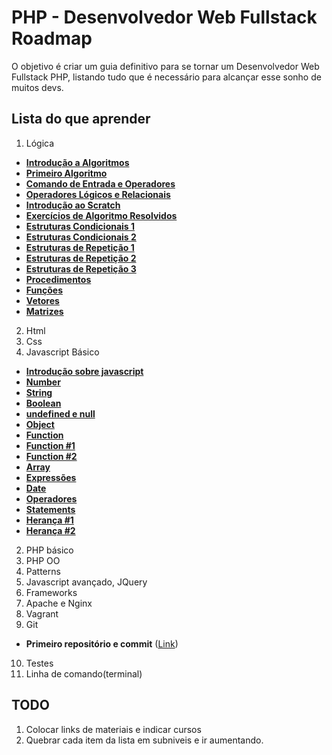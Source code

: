 # PHP - Desenvolvedor Web Fullstack Roadmap

O objetivo é criar um guia definitivo para se tornar um Desenvolvedor Web Fullstack PHP, listando tudo que é necessário para alcançar esse sonho de muitos devs.


## Lista do que aprender

1. Lógica
  *  [**Introdução a Algoritmos**](https://www.youtube.com/watch?v=8mei6uVttho&list=PLHz_AreHm4dmSj0MHol_aoNYCSGFqvfXV&index=1)
  *  [**Primeiro Algoritmo**](https://www.youtube.com/watch?v=M2Af7gkbbro&list=PLHz_AreHm4dmSj0MHol_aoNYCSGFqvfXV&index=2)
  *  [**Comando de Entrada e Operadores**](https://www.youtube.com/watch?v=RDrfZ-7WE8c&list=PLHz_AreHm4dmSj0MHol_aoNYCSGFqvfXV&index=3)
  *  [**Operadores Lógicos e Relacionais**](https://www.youtube.com/watch?v=Ig4QZNpVZYs&list=PLHz_AreHm4dmSj0MHol_aoNYCSGFqvfXV&index=4)
  *  [**Introdução ao Scratch**](https://www.youtube.com/watch?v=GrPkuk1ezyo&list=PLHz_AreHm4dmSj0MHol_aoNYCSGFqvfXV&index=5)
  *  [**Exercícios de Algoritmo Resolvidos**](https://www.youtube.com/watch?v=v2nCgGSVCeE&list=PLHz_AreHm4dmSj0MHol_aoNYCSGFqvfXV&index=6)
  * [**Estruturas Condicionais 1**](https://www.youtube.com/watch?v=_g05aHdBAEY&list=PLHz_AreHm4dmSj0MHol_aoNYCSGFqvfXV&index=7)
  *  [**Estruturas Condicionais 2**](https://www.youtube.com/watch?v=7gGFHzqh4d8&list=PLHz_AreHm4dmSj0MHol_aoNYCSGFqvfXV&index=8)
  *  [**Estruturas de Repetição 1**](https://www.youtube.com/watch?v=U5PnCt58Q68&list=PLHz_AreHm4dmSj0MHol_aoNYCSGFqvfXV&index=9)
  *  [**Estruturas de Repetição 2**](https://www.youtube.com/watch?v=fP49L1i_-HU&list=PLHz_AreHm4dmSj0MHol_aoNYCSGFqvfXV&index=10)
  *  [**Estruturas de Repetição 3**](https://www.youtube.com/watch?v=WJQz20i7CyI&list=PLHz_AreHm4dmSj0MHol_aoNYCSGFqvfXV&index=11)
  *  [**Procedimentos**](https://www.youtube.com/watch?v=KoNehy7rn8U&list=PLHz_AreHm4dmSj0MHol_aoNYCSGFqvfXV&index=12)
  *  [**Funções**](https://www.youtube.com/watch?v=-nNx7e8GzHQ&list=PLHz_AreHm4dmSj0MHol_aoNYCSGFqvfXV&index=13)
  *  [**Vetores**](https://www.youtube.com/watch?v=j9473xQ39vY&list=PLHz_AreHm4dmSj0MHol_aoNYCSGFqvfXV&index=14)
  *  [**Matrizes**](https://www.youtube.com/watch?v=hkE9WrjpAAk&list=PLHz_AreHm4dmSj0MHol_aoNYCSGFqvfXV&index=15)
2. Html
3. Css 
4. Javascript Básico
  *  [**Introdução sobre javascript**](https://www.youtube.com/watch?v=093dIOCNeIc)
  *  [**Number**](https://www.youtube.com/watch?v=-4Er-sZoxHM)
  *  [**String**](https://www.youtube.com/watch?v=c3vaqf9x1PQ)
  *  [**Boolean**](https://www.youtube.com/watch?v=oP2ProYre4k)
  *  [**undefined e null**](https://www.youtube.com/watch?v=dhaLnhvOyFc)
  *  [**Object**](https://www.youtube.com/watch?v=A_E-K69j93Q)
  *  [**Function**](https://www.youtube.com/watch?v=OqR0hE-DQn4)
  *  [**Function #1**](https://www.youtube.com/watch?v=OqR0hE-DQn4)
  *  [**Function #2**](https://www.youtube.com/watch?v=m9uPpURTI0c)
  *  [**Array**](https://www.youtube.com/watch?v=oUx0leLZSbY)
  *  [**Expressões**](https://www.youtube.com/watch?v=9r48XuOB4DA)
  *  [**Date**](https://www.youtube.com/watch?v=UHMIiIykjRY)
  *  [**Operadores**](https://www.youtube.com/watch?v=lqTjJGQCq_4)
  *  [**Statements**](https://www.youtube.com/watch?v=V8vBGk_1GUY)
  *  [**Herança #1**](https://www.youtube.com/watch?v=1Y0nSEMvTt0)
  *  [**Herança #2**](https://www.youtube.com/watch?v=hDhoO86cfh8)
2. PHP básico
3. PHP OO
4. Patterns
5. Javascript avançado, JQuery
6. Frameworks
7. Apache e Nginx
8. Vagrant
9. Git
  * **Primeiro repositório e commit** ([Link](http://richellyitalo.com/pt/git-no-windows-guia-completo-para-seu-primeiro-repositorio))
10. Testes
11. Linha de comando(terminal)


## TODO
1. Colocar links de materiais e indicar cursos
2. Quebrar cada item da lista em subniveis e ir aumentando.
